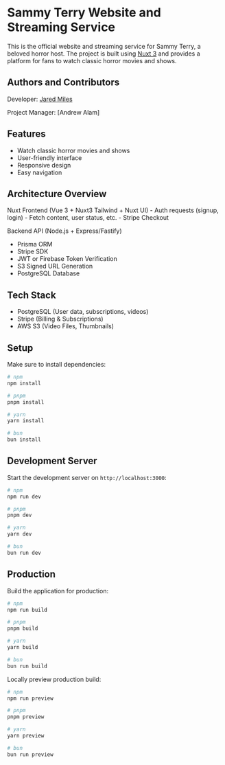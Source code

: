 # Sammy Terry Website and Streaming Service
This is the official website and streaming service for Sammy Terry, a beloved horror host. The project is built using [Nuxt 3](https://nuxt.com) and provides a platform for fans to watch classic horror movies and shows.

## Authors and Contributors
Developer: [Jared Miles](https://github.com/supermilesbros)

Project Manager: [Andrew Alam]


## Features

- Watch classic horror movies and shows
- User-friendly interface
- Responsive design
- Easy navigation

## Architecture Overview

Nuxt Frontend (Vue 3 + Nuxt3 Tailwind + Nuxt UI) 
    - Auth requests (signup, login)
    - Fetch content, user status, etc.
    - Stripe Checkout
    
Backend API (Node.js + Express/Fastify) 
   - Prisma ORM
   - Stripe SDK
   - JWT or Firebase Token Verification
   - S3 Signed URL Generation
   - PostgreSQL Database

## Tech Stack
- PostgreSQL (User data, subscriptions, videos) 
- Stripe (Billing & Subscriptions)
- AWS S3 (Video Files, Thumbnails)

## Setup

Make sure to install dependencies:

```bash
# npm
npm install

# pnpm
pnpm install

# yarn
yarn install

# bun
bun install
```

## Development Server

Start the development server on `http://localhost:3000`:

```bash
# npm
npm run dev

# pnpm
pnpm dev

# yarn
yarn dev

# bun
bun run dev
```

## Production

Build the application for production:

```bash
# npm
npm run build

# pnpm
pnpm build

# yarn
yarn build

# bun
bun run build
```

Locally preview production build:

```bash
# npm
npm run preview

# pnpm
pnpm preview

# yarn
yarn preview

# bun
bun run preview
```
